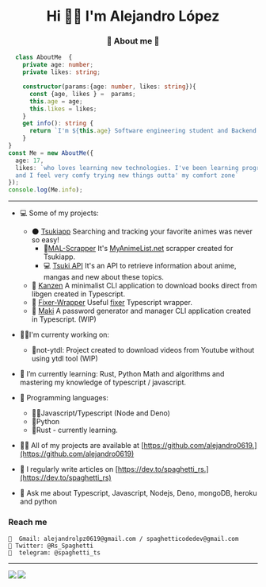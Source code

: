<h1 align="center">Hi 🐱‍👤 I'm Alejandro López </h1>
<h3 align="center"> 💫 About me 💫 </h3>

```typescript
  class AboutMe  {
    private age: number;
    private likes: string;

    constructor(params:{age: number, likes: string}){
      const {age, likes } =  params;
      this.age = age;
      this.likes = likes;
    }
    get info(): string {
      return `I'm ${this.age} Software engineering student and Backend developer from venezuela ${this.likes}`;
    }
}
const Me = new AboutMe({
  age: 17,
  likes: `who loves learning new technologies. I've been learning programming for 2 years 
  and I feel very comfy trying new things outta' my comfort zone`
});
console.log(Me.info);
```

----
- 💻 Some of my projects: 
  -  🌑 [Tsukiapp](https://github.com/orgs/Tsukiapp/) Searching and tracking your favorite animes was never so easy!
       - 🎇[MAL-Scrapper](https://github.com/orgs/Tsukiapp/MAL-Scrapper) It's [MyAnimeList.net](https://myanimelist.net/) scrapper created for Tsukiapp.
       - 💻 [Tsuki API](https://github.com/Tsukiapp/Tsuki-API) It's an API to retrieve information about anime, mangas and new about these topics.
  -  🧨 [Kanzen](https://github.com/alejandro0619/Kanzen-CLI) A minimalist CLI application to download books direct from libgen created in Typescript.
  -  💸 [Fixer-Wrapper](https://github.com/alejandro0619/Fixer-wrapper) Useful [fixer](https://fixer.io) Typescript wrapper.
  -  🍣 [Maki](https://github.com/alejandro0619/Maki) A password generator and manager CLI application created in Typescript. (WIP)
  
- 🐱‍💻I'm currenty working on:
  - 🌟not-ytdl: Project created to download videos from Youtube without using ytdl tool (WIP)


- 🌱 I’m currently learning: Rust, Python Math and algorithms and mastering my knowledge of typescript / javascript.
- 🌌 Programming languages:
   - 🐱‍👤Javascript/Typescript (Node and Deno)
   - 🐍Python
   - 🦀Rust - currently learning. 
- 👨‍💻 All of my projects are available at [https://github.com/alejandro0619.](https://github.com/alejandro0619)
- 📝 I regularly write articles on [https://dev.to/spaghetti_rs.](https://dev.to/spaghetti_rs)
- 💬 Ask me about Typescript, Javascript, Nodejs, Deno, mongoDB, heroku and python 
 
<h3 align="left"> Reach me </h3>

    📧  Gmail: alejandrolpz0619@gmail.com / spaghetticodedev@gmail.com
    🐤 Twitter: @Rs_Spaghetti
    📱  telegram: @spaghetti_ts
    
----

<a href="https://github.com/anuraghazra/github-readme-stats">
  <img align="left" src="https://github-readme-stats.vercel.app/api?username=alejandro0619&count_private=true&show_icons=true&include_all_commits=true&hide_border=true&hide_title=false" />
</a>
<a href="https://github.com/anuraghazra/github-readme-stats">
  <img align="left" src="https://github-readme-stats.vercel.app/api/top-langs/?username=alejandro0619&langs_count=3&hide_title=false&hide_border=true" />
</a>
